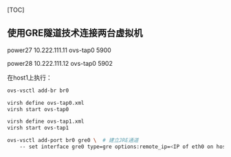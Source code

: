 [TOC]

## 使用GRE隧道技术连接两台虚拟机

power27  10.222.111.11 ovs-tap0 5900

power28  10.222.111.12 ovs-tap0 5902

在host1上执行：

```sh
ovs-vsctl add-br br0

virsh define ovs-tap0.xml
virsh start ovs-tap0

virsh define ovs-tap1.xml
virsh start ovs-tap1

ovs-vsctl add-port br0 gre0 \  # 建立JRE通道
    -- set interface gre0 type=gre options:remote_ip=<IP of eth0 on host2>
```

